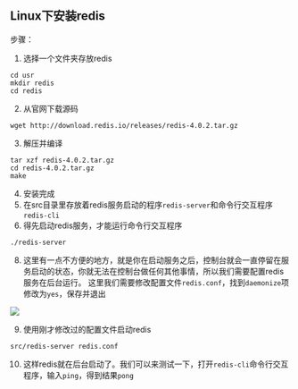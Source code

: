 ## Linux下安装redis
步骤：
1. 选择一个文件夹存放redis
```
cd usr
mkdir redis
cd redis
```
2. 从官网下载源码
```
wget http://download.redis.io/releases/redis-4.0.2.tar.gz
```
3. 解压并编译
```
tar xzf redis-4.0.2.tar.gz
cd redis-4.0.2.tar.gz
make
```
4. 安装完成
5. 在src目录里存放着redis服务启动的程序`redis-server`和命令行交互程序`redis-cli`
7. 得先启动redis服务，才能运行命令行交互程序
```
./redis-server
```
8. 这里有一点不方便的地方，就是你在启动服务之后，控制台就会一直停留在服务启动的状态，你就无法在控制台做任何其他事情，所以我们需要配置redis服务在后台运行。
这里我们需要修改配置文件`redis.conf`，找到`daemonize`项修改为`yes`，保存并退出

![](http://kanon-blog.oss-cn-hangzhou.aliyuncs.com/for-github/redis-2.JPG)

9. 使用刚才修改过的配置文件启动redis
```
src/redis-server redis.conf
```
10. 这样redis就在后台启动了。我们可以来测试一下，打开`redis-cli`命令行交互程序，输入`ping`，得到结果`pong`

